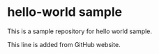 # hello-world sample

This is a sample repository for hello world sample.

This line is added from GitHub website.
